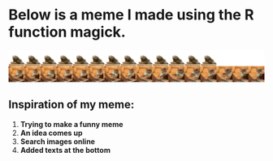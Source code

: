 # Below is a meme I made using the R function magick.
![my_meme.png](https://github.com/Luciarw/stats220/blob/main/my_meme.png?raw=true)

## Inspiration of my meme:
1. **Trying to make a funny meme**
2. **An idea comes up**
3. **Search images online**
4. **Added texts at the bottom**


